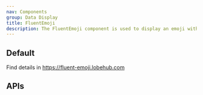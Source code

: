 ```yaml
---
nav: Components
group: Data Display
title: FluentEmoji
description: The FluentEmoji component is used to display an emoji with the Fluent design style. It supports different types of styles (modern, flat, high-contrast) and sizes. It also provides a loading spinner when the image is being fetched from the server, and a fallback text emoji when the image fails to load. The component is customizable with className and style props, and can receive additional props to be passed down to the underlying div element.
---
```


## Default

Find details in <https://fluent-emoji.lobehub.com>

<code src="./demos/index.tsx" nopadding></code>

## APIs

<API></API>
